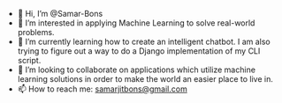 - 👋 Hi, I’m @Samar-Bons
- 👀 I’m interested in applying Machine Learning to solve real-world problems.
- 🌱 I’m currently learning how to create an intelligent chatbot. I am also trying to figure out a way to do a Django implementation of my CLI script. 
- 💞️ I’m looking to collaborate on applications which utilize machine learning solutions in order to make the world an easier place to live in. 
- 📫 How to reach me: samarjitbons@gmail.com

<!---
Samar-Bons/Samar-Bons is a ✨ special ✨ repository because its `README.md` (this file) appears on your GitHub profile.
You can click the Preview link to take a look at your changes.
--->
